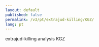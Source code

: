 ```yaml
---
layout: default
published: false
permalink: /v3/pt/extrajud-killing/KGZ/
lang: pt
---
```


extrajud-killing analysis KGZ
